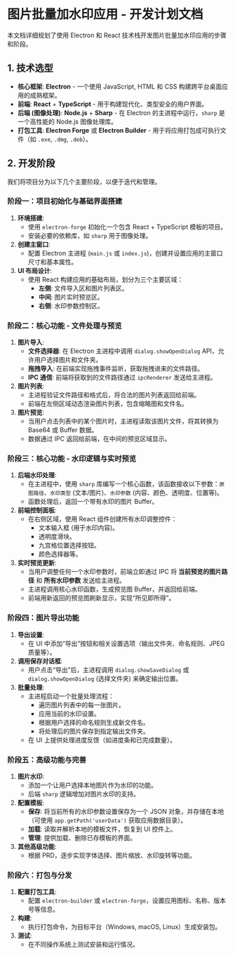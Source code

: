 # 图片批量加水印应用 - 开发计划文档

本文档详细规划了使用 Electron 和 React 技术栈开发图片批量加水印应用的步骤和阶段。

## 1. 技术选型

- **核心框架**: **Electron** - 一个使用 JavaScript, HTML 和 CSS 构建跨平台桌面应用的成熟框架。
- **前端**: **React** + **TypeScript** - 用于构建现代化、类型安全的用户界面。
- **后端 (图像处理)**: **Node.js** + **Sharp** - 在 Electron 的主进程中运行，`sharp` 是一个高性能的 Node.js 图像处理库。
- **打包工具**: **Electron Forge** 或 **Electron Builder** - 用于将应用打包成可执行文件（如 `.exe`, `.dmg`, `.deb`）。

## 2. 开发阶段

我们将项目分为以下几个主要阶段，以便于迭代和管理。

### 阶段一：项目初始化与基础界面搭建

1.  **环境搭建**:
    -   使用 `electron-forge` 初始化一个包含 React + TypeScript 模板的项目。
    -   安装必要的依赖库，如 `sharp` 用于图像处理。
2.  **创建主窗口**:
    -   配置 Electron 主进程 (`main.js` 或 `index.js`)，创建并设置应用的主窗口尺寸和基本属性。
3.  **UI 布局设计**:
    -   使用 React 构建应用的基础布局，划分为三个主要区域：
        -   **左侧**: 文件导入区和图片列表区。
        -   **中间**: 图片实时预览区。
        -   **右侧**: 水印参数控制区。

### 阶段二：核心功能 - 文件处理与预览

1.  **图片导入**:
    -   **文件选择器**: 在 Electron 主进程中调用 `dialog.showOpenDialog` API，允许用户选择图片和文件夹。
    -   **拖拽导入**: 在前端实现拖拽事件监听，获取拖拽进来的文件路径。
    -   **IPC 通信**: 前端将获取到的文件路径通过 `ipcRenderer` 发送给主进程。
2.  **图片列表**:
    -   主进程验证文件路径和格式后，将合法的图片列表返回给前端。
    -   前端在左侧区域动态渲染图片列表，包含缩略图和文件名。
3.  **图片预览**:
    -   当用户点击列表中的某个图片时，主进程读取该图片文件，将其转换为 Base64 或 Buffer 数据。
    -   数据通过 IPC 返回给前端，在中间的预览区域显示。

### 阶段三：核心功能 - 水印逻辑与实时预览

1.  **后端水印处理**:
    -   在主进程中，使用 `sharp` 库编写一个核心函数，该函数接收以下参数：`原图路径`、`水印类型` (文本/图片)、`水印参数` (内容、颜色、透明度、位置等)。
    -   函数处理后，返回一个带有水印的图片 Buffer。
2.  **前端控制面板**:
    -   在右侧区域，使用 React 组件创建所有水印调整控件：
        -   文本输入框 (用于水印内容)。
        -   透明度滑块。
        -   九宫格位置选择按钮。
        -   颜色选择器等。
3.  **实时预览更新**:
    -   当用户调整任何一个水印参数时，前端立即通过 IPC 将 **当前预览的图片路径** 和 **所有水印参数** 发送给主进程。
    -   主进程调用核心水印函数，生成预览图 Buffer，并返回给前端。
    -   前端用新返回的预览图刷新显示，实现“所见即所得”。

### 阶段四：图片导出功能

1.  **导出设置**:
    -   在 UI 中添加“导出”按钮和相关设置选项（输出文件夹、命名规则、JPEG 质量等）。
2.  **调用保存对话框**:
    -   用户点击“导出”后，主进程调用 `dialog.showSaveDialog` 或 `dialog.showOpenDialog` (选择文件夹) 来确定输出位置。
3.  **批量处理**:
    -   主进程启动一个批量处理流程：
        -   遍历图片列表中的每一张图片。
        -   应用当前的水印设置。
        -   根据用户选择的命名规则生成新文件名。
        -   将处理后的图片保存到指定输出文件夹。
    -   在 UI 上提供处理进度反馈（如进度条和已完成数量）。

### 阶段五：高级功能与完善

1.  **图片水印**:
    -   添加一个让用户选择本地图片作为水印的功能。
    -   后端 `sharp` 逻辑增加对图片水印的支持。
2.  **配置模板**:
    -   **保存**: 将当前所有的水印参数设置保存为一个 JSON 对象，并存储在本地（可使用 `app.getPath('userData')` 获取应用数据目录）。
    -   **加载**: 读取并解析本地的模板文件，恢复到 UI 控件上。
    -   **管理**: 提供加载、删除已存模板的界面。
3.  **其他高级功能**:
    -   根据 PRD，逐步实现字体选择、图片缩放、水印旋转等功能。

### 阶段六：打包与分发

1.  **配置打包工具**:
    -   配置 `electron-builder` 或 `electron-forge`，设置应用图标、名称、版本号等信息。
2.  **构建**:
    -   执行打包命令，为目标平台（Windows, macOS, Linux）生成安装包。
3.  **测试**:
    -   在不同操作系统上测试安装和运行情况。

